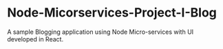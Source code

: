 # Node-Micorservices-Project-I-Blog
A sample Blogging application using Node Micro-services with UI developed in React.
